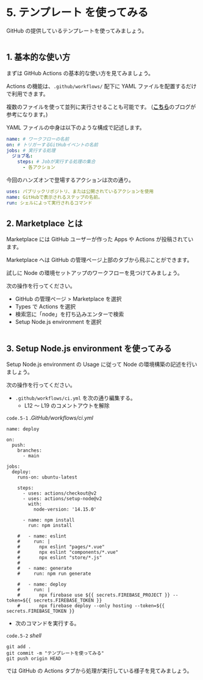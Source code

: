 # 5. テンプレート を使ってみる

GitHub の提供しているテンプレートを使ってみましょう。

<img :src="$withBase('/marketplace.png')">

## 1. 基本的な使い方

まずは GitHub Actions の基本的な使い方を見てみましょう。

Actions の機能は、`.github/workflows/` 配下に YAML ファイルを配置するだけで利用できます。

複数のファイルを使って並列に実行させることも可能です。 ([**こちら**](https://blog.kondoumh.com/entry/2021/01/22/133427)のブログが参考になります。)

YAML ファイルの中身は以下のような構成で記述します。

```yml
name: # ワークフローの名前
on: # トリガーするGitHubイベントの名前
jobs: # 実行する処理
  ジョブ名:
    steps: # Jobが実行する処理の集合
      - 各アクション
```

今回のハンズオンで登場するアクションは次の通り。

```yml
uses: パブリックリポジトリ、または公開されているアクションを使用
name: GitHubで表示されるステップの名前。
run: シェルによって実行されるコマンド
```

## 2. Marketplace とは

Marketplace には GitHub ユーザーが作った Apps や Actions が投稿されています。

Marketplace へは GitHub の管理ページ上部のタブから飛ぶことができます。

試しに Node の環境セットアップのワークフローを見つけてみましょう。

次の操作を行ってください。

- GitHub の管理ページ > Marketplace を選択
- Types で Actions を選択
- 検索窓に「node」を打ち込みエンターで検索
- Setup Node.js environment を選択

<img :src="$withBase('/node.png')">

## 3. Setup Node.js environment を使ってみる

Setup Node.js environment の Usage に従って Node の環境構築の記述を行いましょう。

次の操作を行ってください。

- `.github/workflows/ci.yml` を次の通り編集する。
  - L12 ～ L19 のコメントアウトを解除

`code.5-1` _.GitHub/workflows/ci.yml_

```yml{12-19}
name: deploy

on:
  push:
    branches:
      - main

jobs:
  deploy:
    runs-on: ubuntu-latest

    steps:
      - uses: actions/checkout@v2
      - uses: actions/setup-node@v2
        with:
          node-version: '14.15.0'

      - name: npm install
        run: npm install

    #   - name: eslint
    #     run: |
    #       npx eslint "pages/*.vue"
    #       npx eslint "components/*.vue"
    #       npx eslint "store/*.js"
    #
    #   - name: generate
    #     run: npm run generate

    #   - name: deploy
    #     run: |
    #       npx firebase use ${{ secrets.FIREBASE_PROJECT }} --token=${{ secrets.FIREBASE_TOKEN }}
    #       npx firebase deploy --only hosting --token=${{ secrets.FIREBASE_TOKEN }}
```

- 次のコマンドを実行する。

`code.5-2` _shell_

```properties
git add .
git commit -m "テンプレートを使ってみる"
git push origin HEAD
```

では GitHub の Actions タブから処理が実行している様子を見てみましょう。

<img :src="$withBase('/template.png')">
